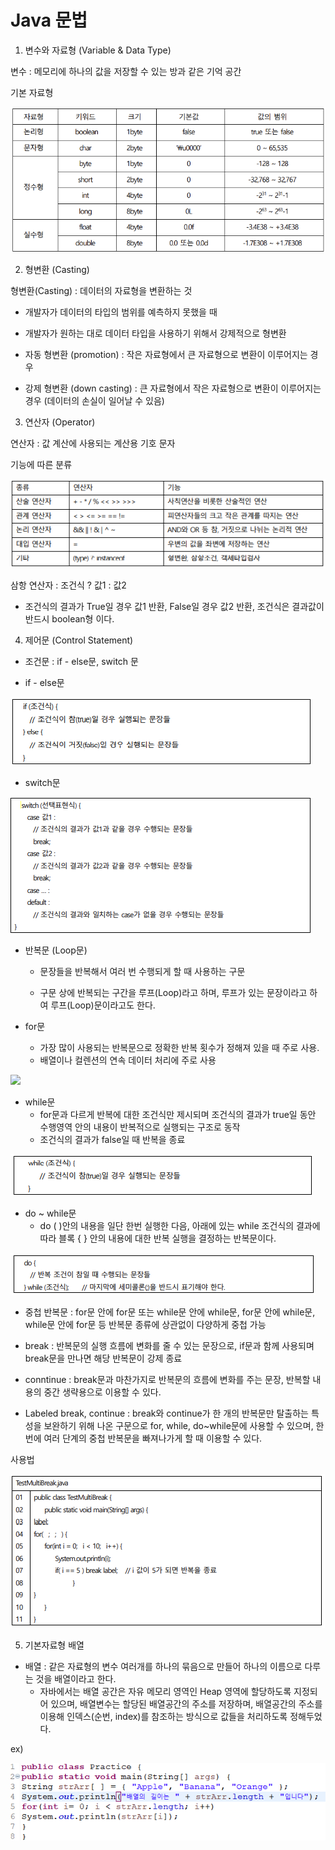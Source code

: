 # Java 문법

1. 변수와 자료형 (Variable & Data Type)

변수 : 메모리에 하나의 값을 저장할 수 있는 방과 같은 기억 공간

기본 자료형

<img src="https://github.com/DeveloperDulli/T.I.L/blob/master/Java/img/Data%20Type.png">

2. 형변환 (Casting)
 
형변환(Casting) : 데이터의 자료형을 변환하는 것
* 개발자가 데이터의 타입의 범위를 예측하지 못했을 때

* 개발자가 원하는 대로 데이터 타입을 사용하기 위해서 강제적으로 형변환

* 자동 형변환 (promotion) : 작은 자료형에서 큰 자료형으로 변환이 이루어지는 경우

* 강제 형변환 (down casting) : 큰 자료형에서 작은 자료형으로 변환이 이루어지는 경우 (데이터의 손실이 일어날 수 있음)

3. 연산자 (Operator)

연산자 : 값 계산에 사용되는 계산용 기호 문자

기능에 따른 분류

<img src="https://github.com/DeveloperDulli/T.I.L/blob/master/Java/img/Operator.png">

삼항 연산자 : 조건식 ? 값1 : 값2  
* 조건식의 결과가 True일 경우 값1 반환, False일 경우 값2 반환, 조건식은 결과값이 반드시 boolean형 이다.

4. 제어문 (Control Statement)

* 조건문 : if - else문, switch 문

* if - else문

<img src="https://github.com/DeveloperDulli/T.I.L/blob/master/Java/img/if%20-%20else.png">

* switch문

<img src = "https://github.com/DeveloperDulli/T.I.L/blob/master/Java/img/switch.png">

* 반복문 (Loop문)
  * 문장들을 반복해서 여러 번 수행되게 할 때 사용하는 구문
    
  * 구문 상에 반복되는 구간을 루프(Loop)라고 하며, 루프가 있는 문장이라고 하여 루프(Loop)문이라고도 한다.

* for문
  * 가장 많이 사용되는 반복문으로 정확한 반복 횟수가 정해져 있을 때 주로 사용.
  * 배열이나 컬렌션의 연속 데이터 처리에 주로 사용

<img src="https://github.com/DeveloperDulli/T.I.L/blob/master/Java/img/for%EB%AC%B8.png">

* while문
  * for문과 다르게 반복에 대한 조건식만 제시되며 조건식의 결과가 true일 동안 수행영역 안의 내용이 반복적으로 실행되는 구조로 동작
  * 조건식의 결과가 false일 때 반복을 종료

<img src="https://github.com/DeveloperDulli/T.I.L/blob/master/Java/img/while.png">

* do ~ while문
  * do ( )안의 내용을 일단 한번 실행한 다음, 아래에 있는 while 조건식의 결과에 따라 블록 { } 안의 내용에 대한 반복 실행을 결정하는 반복문이다.

<img src ="https://github.com/DeveloperDulli/T.I.L/blob/master/Java/img/do%20while.png">

* 중첩 반복문 : for문 안에 for문 또는 while문 안에 while문, for문 안에 while문, while문 안에 for문 등 반복문 종류에 상관없이 다양하게 중첩 가능
* break : 반복문의 실행 흐름에 변화를 줄 수 있는 문장으로, if문과 함께 사용되며 break문을 만나면 해당 반복문이 강제 종료
* conntinue : break문과 마찬가지로 반복문의 흐름에 변화를 주는 문장, 반복할 내용의 중간 생략용으로 이용할 수 있다.

* Labeled break, continue : break와 continue가 한 개의 반복문만 탈출하는 특성을 보완하기 위해 나온 구문으로 for, while, do~while문에 사용할 수 있으며, 한 번에 여러 단계의 중첩 반복문을 빠져나가게 할 때 이용할 수 있다.

사용법

<img src = "https://github.com/DeveloperDulli/T.I.L/blob/master/Java/img/Labeled.png">

5. 기본자료형 배열

* 배열 : 같은 자료형의 변수 여러개를 하나의 묶음으로 만들어 하나의 이름으로 다루는 것을 배열이라고 한다.
  * 자바에서는 배열 공간은 자유 메모리 영역인 Heap 영역에 할당하도록 지정되어 있으며, 배열변수는 할당된 배열공간의 주소를 저장하며, 배열공간의 주소를 이용해 인덱스(순번, index)를 참조하는 방식으로 값들을 처리하도록 정해두었다.

ex) 

<img src="https://github.com/DeveloperDulli/T.I.L/blob/master/Java/img/Array.png">